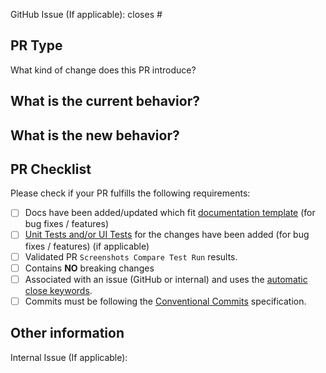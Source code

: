 GitHub Issue (If applicable): closes #

<!-- Link to relevant GitHub issue if applicable. All PRs should be associated with an issue (GitHub issue or internal), unless the change is documentation related. -->

## PR Type

What kind of change does this PR introduce?
<!-- Please uncomment one or more that apply to this PR

- Bugfix
- Feature
- Code style update (formatting)
- Refactoring (no functional changes, no api changes)
- Build or CI related changes
- Documentation content changes
- Project automation
- Other... Please describe:

-->

## What is the current behavior?

<!-- Please describe the current behavior that you are modifying, or link to a relevant issue. -->


## What is the new behavior?

<!-- Please describe the new behavior after your modifications. -->

## PR Checklist

Please check if your PR fulfills the following requirements:

- [ ] Docs have been added/updated which fit [documentation template](https://github.com/unoplatform/uno/blob/master/doc/.feature-template.md) (for bug fixes / features)
- [ ] [Unit Tests and/or UI Tests](https://github.com/unoplatform/uno/blob/master/doc/articles/uno-development/working-with-the-samples-apps.md) for the changes have been added (for bug fixes / features) (if applicable)
- [ ] Validated PR `Screenshots Compare Test Run` results.
- [ ] Contains **NO** breaking changes
- [ ] Associated with an issue (GitHub or internal) and uses the [automatic close keywords](https://help.github.com/en/github/managing-your-work-on-github/linking-a-pull-request-to-an-issue).
- [ ] Commits must be following the [Conventional Commits](https://www.conventionalcommits.org/en/v1.0.0/#summary) specification.

<!-- If this PR contains a breaking change, please describe the impact and migration path for existing applications below.
     Please note that breaking changes are likely to be rejected -->

## Other information

<!-- Please provide any additional information if necessary -->

Internal Issue (If applicable):
<!-- Link to relevant internal issue if applicable. All PRs should be associated with an issue (GitHub issue or internal) -->
